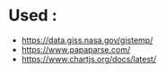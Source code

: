 # Used :

- https://data.giss.nasa.gov/gistemp/
- https://www.papaparse.com/
- https://www.chartjs.org/docs/latest/
